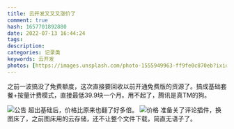 ```yaml
---
title: 云开发又又又涨价了
comment: true
hash: 1657701892880
date: 2022-07-13 16:44:24
tags:
description:
categories: 记录类
keywords: 云开发
photos: [https://images.unsplash.com/photo-1555949963-ff9fe0c870eb?ixid=Mnw4OTgyNHwwfDF8c2VhcmNofDEwfHx3d3d8ZW58MHx8fHwxNjQ5NjY5MDY1&ixlib=rb-1.2.1&w=750&dpi=2]
---
```


之前一波搞没了免费额度，这次直接要回收以前开通免费版的资源了。搞成基础套餐+按量计费模式，直接最低39.9块一个月。用不起了，腾讯是真TM的狗。
<!-- more -->
![公告](https://682d-h-17b316-1259142607.tcb.qcloud.la/blog/posts/cloudbase_comment_two/pic_1657700995751.png)
超出基础后，价格比原来也翻了好多倍。
![价格](https://682d-h-17b316-1259142607.tcb.qcloud.la/blog/posts/cloudbase_comment_two/pic_1657701583297.png)
准备关了评论插件，换图床了，之前图床用的云存储，还不让整个文件下载，简直无语子了。